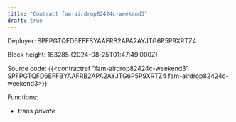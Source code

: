 ```yaml
---
title: "Contract fam-airdrop82424c-weekend3"
draft: true
---
```

Deployer: SPFPGTQFD6EFFBYAAFRB2APA2AYJTG6P5P9XRTZ4


 



Block height: 163285 (2024-08-25T01:47:49.000Z)

Source code: {{<contractref "fam-airdrop82424c-weekend3" SPFPGTQFD6EFFBYAAFRB2APA2AYJTG6P5P9XRTZ4 fam-airdrop82424c-weekend3>}}

Functions:

* trans _private_
